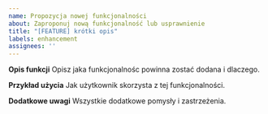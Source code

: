 ```yaml
---
name: Propozycja nowej funkcjonalności
about: Zaproponuj nową funkcjonalność lub usprawnienie
title: "[FEATURE] krótki opis"
labels: enhancement
assignees: ''
---
```

**Opis funkcji**
Opisz jaka funkcjonalnośc powinna zostać dodana i dlaczego.

**Przykład użycia**
Jak użytkownik skorzysta z tej funkcjonalności.

**Dodatkowe uwagi**
Wszystkie dodatkowe pomysły i zastrzeżenia.
